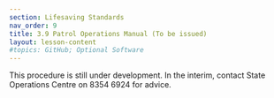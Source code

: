 ```yaml
---
section: Lifesaving Standards
nav_order: 9
title: 3.9 Patrol Operations Manual (To be issued)
layout: lesson-content
#topics: GitHub; Optional Software
---
```


This procedure is still under development. In the interim, contact State Operations Centre on 8354 6924 for advice.